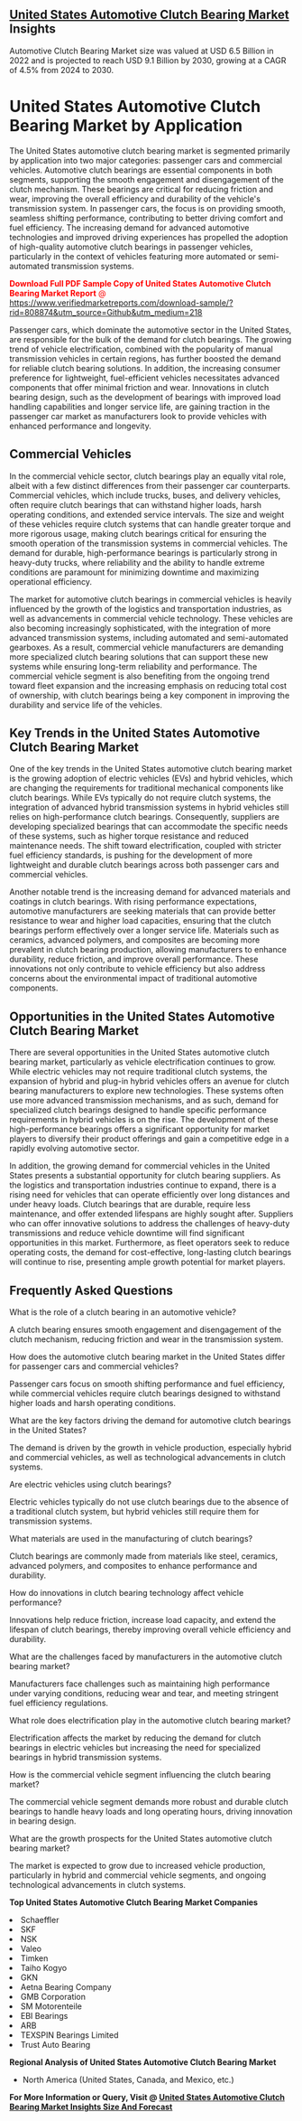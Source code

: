 <h2><a href="https://www.verifiedmarketreports.com/download-sample/?rid=808874&amp;utm_source=Github&amp;utm_medium=218" target="_blank">United States Automotive Clutch Bearing Market</a> Insights</h2><p>Automotive Clutch Bearing Market size was valued at USD 6.5 Billion in 2022 and is projected to reach USD 9.1 Billion by 2030, growing at a CAGR of 4.5% from 2024 to 2030.</p><p><h1>United States Automotive Clutch Bearing Market by Application</h1> <p>The United States automotive clutch bearing market is segmented primarily by application into two major categories: passenger cars and commercial vehicles. Automotive clutch bearings are essential components in both segments, supporting the smooth engagement and disengagement of the clutch mechanism. These bearings are critical for reducing friction and wear, improving the overall efficiency and durability of the vehicle's transmission system. In passenger cars, the focus is on providing smooth, seamless shifting performance, contributing to better driving comfort and fuel efficiency. The increasing demand for advanced automotive technologies and improved driving experiences has propelled the adoption of high-quality automotive clutch bearings in passenger vehicles, particularly in the context of vehicles featuring more automated or semi-automated transmission systems. <p><span class=""><span style="color: #ff0000;"><strong>Download Full PDF Sample Copy of United States Automotive Clutch Bearing Market Report</strong> @ </span><a href="https://www.verifiedmarketreports.com/download-sample/?rid=808874&amp;utm_source=Github&amp;utm_medium=218" target="_blank">https://www.verifiedmarketreports.com/download-sample/?rid=808874&amp;utm_source=Github&amp;utm_medium=218</a></span></p> <p>Passenger cars, which dominate the automotive sector in the United States, are responsible for the bulk of the demand for clutch bearings. The growing trend of vehicle electrification, combined with the popularity of manual transmission vehicles in certain regions, has further boosted the demand for reliable clutch bearing solutions. In addition, the increasing consumer preference for lightweight, fuel-efficient vehicles necessitates advanced components that offer minimal friction and wear. Innovations in clutch bearing design, such as the development of bearings with improved load handling capabilities and longer service life, are gaining traction in the passenger car market as manufacturers look to provide vehicles with enhanced performance and longevity.</p> <h2>Commercial Vehicles</h2> <p>In the commercial vehicle sector, clutch bearings play an equally vital role, albeit with a few distinct differences from their passenger car counterparts. Commercial vehicles, which include trucks, buses, and delivery vehicles, often require clutch bearings that can withstand higher loads, harsh operating conditions, and extended service intervals. The size and weight of these vehicles require clutch systems that can handle greater torque and more rigorous usage, making clutch bearings critical for ensuring the smooth operation of the transmission systems in commercial vehicles. The demand for durable, high-performance bearings is particularly strong in heavy-duty trucks, where reliability and the ability to handle extreme conditions are paramount for minimizing downtime and maximizing operational efficiency. <p>The market for automotive clutch bearings in commercial vehicles is heavily influenced by the growth of the logistics and transportation industries, as well as advancements in commercial vehicle technology. These vehicles are also becoming increasingly sophisticated, with the integration of more advanced transmission systems, including automated and semi-automated gearboxes. As a result, commercial vehicle manufacturers are demanding more specialized clutch bearing solutions that can support these new systems while ensuring long-term reliability and performance. The commercial vehicle segment is also benefiting from the ongoing trend toward fleet expansion and the increasing emphasis on reducing total cost of ownership, with clutch bearings being a key component in improving the durability and service life of the vehicles.</p> <h2>Key Trends in the United States Automotive Clutch Bearing Market</h2> <p>One of the key trends in the United States automotive clutch bearing market is the growing adoption of electric vehicles (EVs) and hybrid vehicles, which are changing the requirements for traditional mechanical components like clutch bearings. While EVs typically do not require clutch systems, the integration of advanced hybrid transmission systems in hybrid vehicles still relies on high-performance clutch bearings. Consequently, suppliers are developing specialized bearings that can accommodate the specific needs of these systems, such as higher torque resistance and reduced maintenance needs. The shift toward electrification, coupled with stricter fuel efficiency standards, is pushing for the development of more lightweight and durable clutch bearings across both passenger cars and commercial vehicles. <p>Another notable trend is the increasing demand for advanced materials and coatings in clutch bearings. With rising performance expectations, automotive manufacturers are seeking materials that can provide better resistance to wear and higher load capacities, ensuring that the clutch bearings perform effectively over a longer service life. Materials such as ceramics, advanced polymers, and composites are becoming more prevalent in clutch bearing production, allowing manufacturers to enhance durability, reduce friction, and improve overall performance. These innovations not only contribute to vehicle efficiency but also address concerns about the environmental impact of traditional automotive components.</p> <h2>Opportunities in the United States Automotive Clutch Bearing Market</h2> <p>There are several opportunities in the United States automotive clutch bearing market, particularly as vehicle electrification continues to grow. While electric vehicles may not require traditional clutch systems, the expansion of hybrid and plug-in hybrid vehicles offers an avenue for clutch bearing manufacturers to explore new technologies. These systems often use more advanced transmission mechanisms, and as such, demand for specialized clutch bearings designed to handle specific performance requirements in hybrid vehicles is on the rise. The development of these high-performance bearings offers a significant opportunity for market players to diversify their product offerings and gain a competitive edge in a rapidly evolving automotive sector.</p> <p>In addition, the growing demand for commercial vehicles in the United States presents a substantial opportunity for clutch bearing suppliers. As the logistics and transportation industries continue to expand, there is a rising need for vehicles that can operate efficiently over long distances and under heavy loads. Clutch bearings that are durable, require less maintenance, and offer extended lifespans are highly sought after. Suppliers who can offer innovative solutions to address the challenges of heavy-duty transmissions and reduce vehicle downtime will find significant opportunities in this market. Furthermore, as fleet operators seek to reduce operating costs, the demand for cost-effective, long-lasting clutch bearings will continue to rise, presenting ample growth potential for market players.</p> <h2>Frequently Asked Questions</h2> <p>What is the role of a clutch bearing in an automotive vehicle?</p> <p>A clutch bearing ensures smooth engagement and disengagement of the clutch mechanism, reducing friction and wear in the transmission system.</p> <p>How does the automotive clutch bearing market in the United States differ for passenger cars and commercial vehicles?</p> <p>Passenger cars focus on smooth shifting performance and fuel efficiency, while commercial vehicles require clutch bearings designed to withstand higher loads and harsh operating conditions.</p> <p>What are the key factors driving the demand for automotive clutch bearings in the United States?</p> <p>The demand is driven by the growth in vehicle production, especially hybrid and commercial vehicles, as well as technological advancements in clutch systems.</p> <p>Are electric vehicles using clutch bearings?</p> <p>Electric vehicles typically do not use clutch bearings due to the absence of a traditional clutch system, but hybrid vehicles still require them for transmission systems.</p> <p>What materials are used in the manufacturing of clutch bearings?</p> <p>Clutch bearings are commonly made from materials like steel, ceramics, advanced polymers, and composites to enhance performance and durability.</p> <p>How do innovations in clutch bearing technology affect vehicle performance?</p> <p>Innovations help reduce friction, increase load capacity, and extend the lifespan of clutch bearings, thereby improving overall vehicle efficiency and durability.</p> <p>What are the challenges faced by manufacturers in the automotive clutch bearing market?</p> <p>Manufacturers face challenges such as maintaining high performance under varying conditions, reducing wear and tear, and meeting stringent fuel efficiency regulations.</p> <p>What role does electrification play in the automotive clutch bearing market?</p> <p>Electrification affects the market by reducing the demand for clutch bearings in electric vehicles but increasing the need for specialized bearings in hybrid transmission systems.</p> <p>How is the commercial vehicle segment influencing the clutch bearing market?</p> <p>The commercial vehicle segment demands more robust and durable clutch bearings to handle heavy loads and long operating hours, driving innovation in bearing design.</p> <p>What are the growth prospects for the United States automotive clutch bearing market?</p> <p>The market is expected to grow due to increased vehicle production, particularly in hybrid and commercial vehicle segments, and ongoing technological advancements in clutch systems.</p> </p><p><strong>Top United States Automotive Clutch Bearing Market Companies</strong></p><div data-test-id=""><p><li>Schaeffler</li><li> SKF</li><li> NSK</li><li> Valeo</li><li> Timken</li><li> Taiho Kogyo</li><li> GKN</li><li> Aetna Bearing Company</li><li> GMB Corporation</li><li> SM Motorenteile</li><li> EBI Bearings</li><li> ARB</li><li> TEXSPIN Bearings Limited</li><li> Trust Auto Bearing</li></p><div><strong>Regional Analysis of&nbsp;United States Automotive Clutch Bearing Market</strong></div><ul><li dir="ltr"><p dir="ltr">North America&nbsp;(United States, Canada, and Mexico, etc.)</p></li></ul><p><strong>For More Information or Query, Visit @&nbsp;</strong><strong><a href="https://www.verifiedmarketreports.com/product/automotive-clutch-bearing-market/?utm_source=Github&amp;utm_medium=218" target="_blank">United States Automotive Clutch Bearing Market Insights Size And Forecast</a></strong></p></div>
